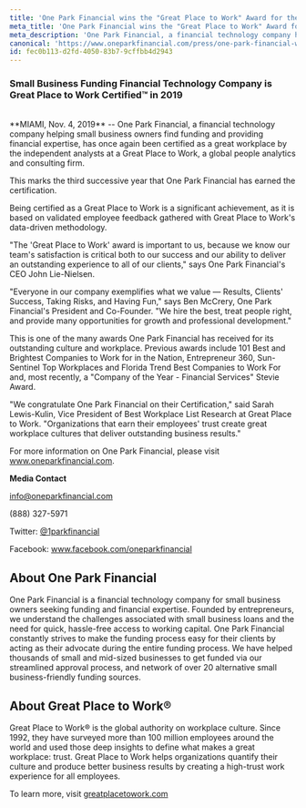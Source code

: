 ```yaml
---
title: 'One Park Financial wins the "Great Place to Work" Award for the 3rd Time'
meta_title: 'One Park Financial wins the "Great Place to Work" Award for the 3rd Time'
meta_description: 'One Park Financial, a financial technology company helping small business owners find funding and providing financial expertise, has once again been certified as a great workplace by the independent analysts at a Great Place to Work, a global people analytics and consulting firm.'
canonical: 'https://www.oneparkfinancial.com/press/one-park-financial-wins-the-great-place-to-work-award-for-the-3rd-time'
id: fec0b113-d2fd-4050-83b7-9cffbb4d2943
---
```

### Small Business Funding Financial Technology Company is Great Place to Work Certified™ in 2019
<br />
**MIAMI, Nov. 4, 2019** -- One Park Financial, a financial technology company helping small business owners find funding and providing financial expertise, has once again been certified as a great workplace by the independent analysts at a Great Place to Work, a global people analytics and consulting firm.

This marks the third successive year that One Park Financial has earned the certification.

Being certified as a Great Place to Work is a significant achievement, as it is based on validated employee feedback gathered with Great Place to Work's data-driven methodology.

"The 'Great Place to Work' award is important to us, because we know our team's satisfaction is critical both to our success and our ability to deliver an outstanding experience to all of our clients," says One Park Financial's CEO John Lie-Nielsen.

"Everyone in our company exemplifies what we value — Results, Clients' Success, Taking Risks, and Having Fun," says Ben McCrery, One Park Financial's President and Co-Founder. "We hire the best, treat people right, and provide many opportunities for growth and professional development."

This is one of the many awards One Park Financial has received for its outstanding culture and workplace. Previous awards include 101 Best and Brightest Companies to Work for in the Nation, Entrepreneur 360, Sun-Sentinel Top Workplaces and Florida Trend Best Companies to Work For and, most recently, a "Company of the Year - Financial Services" Stevie Award.

"We congratulate One Park Financial on their Certification," said Sarah Lewis-Kulin, Vice President of Best Workplace List Research at Great Place to Work. "Organizations that earn their employees' trust create great workplace cultures that deliver outstanding business results."

For more information on One Park Financial, please visit www.oneparkfinancial.com.

**Media Contact**

info@oneparkfinancial.com

(888) 327-5971


Twitter: [@1parkfinancial](https://twitter.com/1ParkFinancial)

Facebook: www.facebook.com/oneparkfinancial


## About One Park Financial

One Park Financial is a financial technology company for small business owners seeking funding and financial expertise. Founded by entrepreneurs, we understand the challenges associated with small business loans and the need for quick, hassle-free access to working capital. One Park Financial constantly strives to make the funding process easy for their clients by acting as their advocate during the entire funding process. We have helped thousands of small and mid-sized businesses to get funded via our streamlined approval process, and network of over 20 alternative small business-friendly funding sources.

## About Great Place to Work®

Great Place to Work® is the global authority on workplace culture. Since 1992, they have surveyed more than 100 million employees around the world and used those deep insights to define what makes a great workplace: trust. Great Place to Work helps organizations quantify their culture and produce better business results by creating a high-trust work experience for all employees. 
 
To learn more, visit [greatplacetowork.com](http://greatplacetowork.com)
